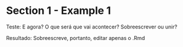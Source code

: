 
# Section 1 - Example 1

Teste: E agora? O que será que vai acontecer? Sobreescrever ou unir?

Resultado: Sobreescreve, portanto, editar apenas o .Rmd
